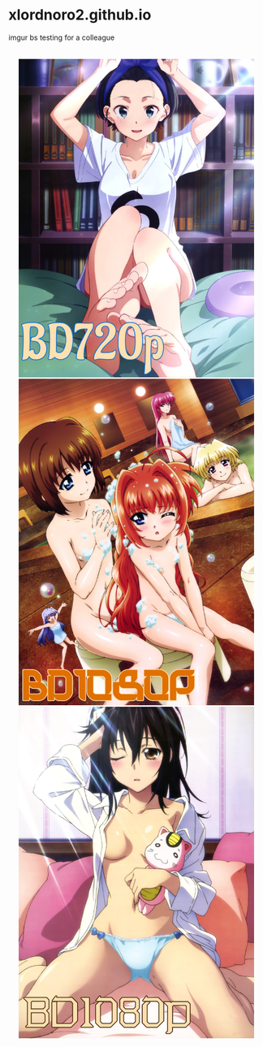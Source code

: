 # xlordnoro2.github.io

imgur bs testing for a colleague

<div style="background-image: url('https://raw.githubusercontent.com/xlordnoro/xlordnoro.github.io/master/playcool_images/button_images/Hi10_strike_blood_S1_BD_1080p.jpg'); padding: 20px;">

<a href="#">
  <img src="https://raw.githubusercontent.com/xlordnoro/xlordnoro.github.io/master/playcool_images/button_images/Hi10_Kanojo_S2_button_720p.jpg" alt="Jibaku Shounen Hanako kun S1" title="Jibaku Shounen Hanako kun S1" />
</a>

<a href="#">
  <img src="https://raw.githubusercontent.com/xlordnoro/xlordnoro.github.io/master/playcool_images/button_images/Hi10_Magical_Nanoha_S3_BD_1080p.png" alt="Magical Girl Lyrical Nanoha S3" title="Magical Girl Lyrical Nanoha S3" />
</a>

<a href="#">
  <img src="https://raw.githubusercontent.com/xlordnoro/xlordnoro.github.io/master/playcool_images/button_images/Hi10_strike_blood_S1_BD_1080p.jpg" alt="Strike the Blood S1" title="Strike the Blood S1" />
</a>

</div>
